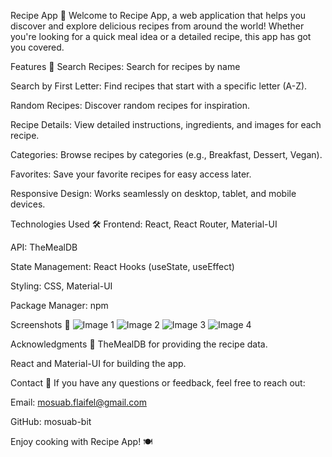 Recipe App 🍳
Welcome to Recipe App, a web application that helps you discover and explore delicious recipes from around the world! Whether you're looking for a quick meal idea or a detailed recipe, this app has got you covered.

Features 🌟
Search Recipes: Search for recipes by name 

Search by First Letter: Find recipes that start with a specific letter (A-Z).

Random Recipes: Discover random recipes for inspiration.

Recipe Details: View detailed instructions, ingredients, and images for each recipe.

Categories: Browse recipes by categories (e.g., Breakfast, Dessert, Vegan).

Favorites: Save your favorite recipes for easy access later.

Responsive Design: Works seamlessly on desktop, tablet, and mobile devices.

Technologies Used 🛠️
Frontend: React, React Router, Material-UI

API: TheMealDB

State Management: React Hooks (useState, useEffect)

Styling: CSS, Material-UI

Package Manager: npm

Screenshots 📸
![Image 1](./assets/categories.png)
![Image 2](./assets/favoriteRecipes.png)
![Image 3](./assets/randomMeals.png)
![Image 4](./assets/searchByFirstLetter.png)




Acknowledgments 🙏
TheMealDB for providing the recipe data.

React and Material-UI for building the app.

Contact 📧
If you have any questions or feedback, feel free to reach out:

Email: mosuab.flaifel@gmail.com

GitHub: mosuab-bit

Enjoy cooking with Recipe App! 🍽️
